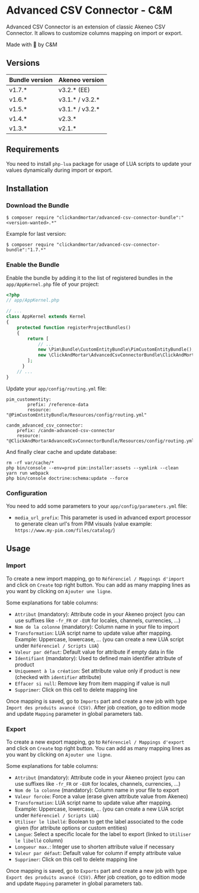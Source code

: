 # Advanced CSV Connector - C&M

Advanced CSV Connector is an extension of classic Akeneo CSV Connector. It allows to customize columns mapping on import or export.

Made with :blue_heart: by C&M

## Versions

| **Bundle version**  | **Akeneo version** |
| ------------- | ------------- |
| v1.7.*  | v3.2.* (EE)  |
| v1.6.*  | v3.1.* / v3.2.*  |
| v1.5.*  | v3.1.* / v3.2.*  |
| v1.4.*  | v2.3.*  |
| v1.3.*  | v2.1.*  |

## Requirements

You need to install `php-lua` package for usage of LUA scripts to update your values dynamically during import or export.

## Installation

### Download the Bundle

```console
$ composer require "clickandmortar/advanced-csv-connector-bundle":"<version-wanted>.*"
```

Example for last version:

```console
$ composer require "clickandmortar/advanced-csv-connector-bundle":"1.7.*"
```


### Enable the Bundle

Enable the bundle by adding it to the list of registered bundles
in the `app/AppKernel.php` file of your project:

```php
<?php
// app/AppKernel.php

// ...
class AppKernel extends Kernel
{
    protected function registerProjectBundles()
    {
        return [
            // ...
            new \Pim\Bundle\CustomEntityBundle\PimCustomEntityBundle(),
            new \ClickAndMortar\AdvancedCsvConnectorBundle\ClickAndMortarAdvancedCsvConnectorBundle(),
        ];
      }
    // ...
}
```

Update your `app/config/routing.yml` file:

```
pim_customentity:
        prefix: /reference-data
        resource: "@PimCustomEntityBundle/Resources/config/routing.yml"
        
candm_advanced_csv_connector:
    prefix: /candm-advanced-csv-connector
    resource: "@ClickAndMortarAdvancedCsvConnectorBundle/Resources/config/routing.yml"
```

And finally clear cache and update database:

```
rm -rf var/cache/*
php bin/console --env=prod pim:installer:assets --symlink --clean
yarn run webpack
php bin/console doctrine:schema:update --force
```

### Configuration

You need to add some parameters to your `app/config/parameters.yml` file:

* `media_url_prefix`: This parameter is used in advanced export processor to generate clean url's from PIM visuals (value example: `https://www.my-pim.com/files/catalog/`)

## Usage

### Import

To create a new import mapping, go to `Référenciel / Mappings d'import` and click on `Create` top right button.
You can add as many mapping lines as you want by clicking on `Ajouter une ligne`.

Some explanations for table columns:

* `Attribut` (mandatory): Attribute code in your Akeneo project (you can use suffixes like `-fr_FR` or `-EUR` for locales, channels, currencies, ...)
* `Nom de la colonne` (mandatory): Column name in your file to import
* `Transformation`: LUA script name to update value after mapping. Example: Uppercase, lowercase, ... (you can create a new LUA script under `Référenciel / Scripts LUA`)
* `Valeur par défaut`: Default value for attribute if empty data in file
* `Identifiant` (mandatory):  Used to defined main identifier attribute of product
* `Uniquement à la création`: Set attribute value only if product is new (checked with `identifier` attribute)
* `Effacer si null`: Remove key from item mapping if value is null
* `Supprimer`: Click on this cell to delete mapping line

Once mapping is saved, go to `Imports` part and create a new job with type `Import des produits avancé (CSV)`.
After job creation, go to edition mode and update `Mapping` parameter in global parameters tab.

### Export

To create a new export mapping, go to `Référenciel / Mappings d'export` and click on `Create` top right button.
You can add as many mapping lines as you want by clicking on `Ajouter une ligne`.

Some explanations for table columns:

* `Attribut` (mandatory): Attribute code in your Akeneo project (you can use suffixes like `-fr_FR` or `-EUR` for locales, channels, currencies, ...)
* `Nom de la colonne` (mandatory): Column name in your file to export
* `Valeur forcée`: Force a value (erase given attribute value from Akeneo)
* `Transformation`: LUA script name to update value after mapping. Example: Uppercase, lowercase, ... (you can create a new LUA script under `Référenciel / Scripts LUA`)
* `Utiliser le libellé`: Boolean to get the label associated to the code given (for attribute options or custom entities)
* `Langue`: Select a specific locale for the label to export (linked to `Utiliser le libellé` column)
* `Longueur max.`: Integer use to shorten attribute value if necessary
* `Valeur par défaut`: Default value for column if empty attribute value
* `Supprimer`: Click on this cell to delete mapping line

Once mapping is saved, go to `Exports` part and create a new job with type `Export des produits avancé (CSV)`.
After job creation, go to edition mode and update `Mapping` parameter in global parameters tab.
